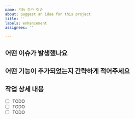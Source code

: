 ```yaml
---
name: 기능 추가 이슈
about: Suggest an idea for this project
title: ''
labels: enhancement
assignees: ''

---
```


## 어떤 이슈가 발생했나요


## 어떤 기능이 추가되었는지 간략하게 적어주세요


## 작업 상세 내용
- [ ]  TODO
- [ ]  TODO
- [ ]  TODO
